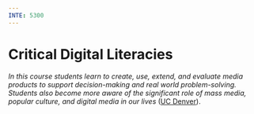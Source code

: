 ```yaml
---
INTE: 5300
---
```


# Critical Digital Literacies

>
  _In this course students learn to create, use, extend, and evaluate media products to support decision-making and real world problem-solving. Students also become more aware of the significant role of mass media, popular culture, and digital media in our lives_ ([UC Denver](https://catalog.ucdenver.edu/cu-denver/graduate/schools-colleges-departments/school-education-human-development/learning-design-technology/)).

